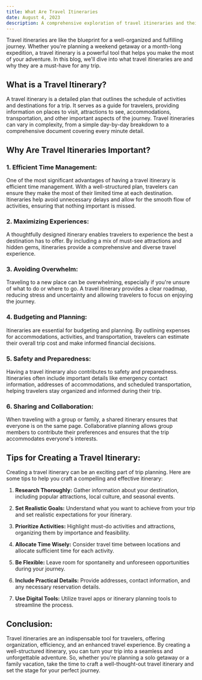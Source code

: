 ```yaml
---
title: What Are Travel Itineraries
date: August 4, 2023
description: A comprehensive exploration of travel itineraries and their importance in trip planning.
---
```


Travel itineraries are like the blueprint for a well-organized and fulfilling journey. Whether you're planning a weekend getaway or a month-long expedition, a travel itinerary is a powerful tool that helps you make the most of your adventure. In this blog, we'll dive into what travel itineraries are and why they are a must-have for any trip.

## **What is a Travel Itinerary?**

A travel itinerary is a detailed plan that outlines the schedule of activities and destinations for a trip. It serves as a guide for travelers, providing information on places to visit, attractions to see, accommodations, transportation, and other important aspects of the journey. Travel itineraries can vary in complexity, from a simple day-by-day breakdown to a comprehensive document covering every minute detail.

## **Why Are Travel Itineraries Important?**

### 1. **Efficient Time Management:**

One of the most significant advantages of having a travel itinerary is efficient time management. With a well-structured plan, travelers can ensure they make the most of their limited time at each destination. Itineraries help avoid unnecessary delays and allow for the smooth flow of activities, ensuring that nothing important is missed.

### 2. **Maximizing Experiences:**

A thoughtfully designed itinerary enables travelers to experience the best a destination has to offer. By including a mix of must-see attractions and hidden gems, itineraries provide a comprehensive and diverse travel experience.

### 3. **Avoiding Overwhelm:**

Traveling to a new place can be overwhelming, especially if you're unsure of what to do or where to go. A travel itinerary provides a clear roadmap, reducing stress and uncertainty and allowing travelers to focus on enjoying the journey.

### 4. **Budgeting and Planning:**

Itineraries are essential for budgeting and planning. By outlining expenses for accommodations, activities, and transportation, travelers can estimate their overall trip cost and make informed financial decisions.

### 5. **Safety and Preparedness:**

Having a travel itinerary also contributes to safety and preparedness. Itineraries often include important details like emergency contact information, addresses of accommodations, and scheduled transportation, helping travelers stay organized and informed during their trip.

### 6. **Sharing and Collaboration:**

When traveling with a group or family, a shared itinerary ensures that everyone is on the same page. Collaborative planning allows group members to contribute their preferences and ensures that the trip accommodates everyone's interests.

## **Tips for Creating a Travel Itinerary:**

Creating a travel itinerary can be an exciting part of trip planning. Here are some tips to help you craft a compelling and effective itinerary:

1. **Research Thoroughly:** Gather information about your destination, including popular attractions, local culture, and seasonal events.

2. **Set Realistic Goals:** Understand what you want to achieve from your trip and set realistic expectations for your itinerary.

3. **Prioritize Activities:** Highlight must-do activities and attractions, organizing them by importance and feasibility.

4. **Allocate Time Wisely:** Consider travel time between locations and allocate sufficient time for each activity.

5. **Be Flexible:** Leave room for spontaneity and unforeseen opportunities during your journey.

6. **Include Practical Details:** Provide addresses, contact information, and any necessary reservation details.

7. **Use Digital Tools:** Utilize travel apps or itinerary planning tools to streamline the process.

## **Conclusion:**

Travel itineraries are an indispensable tool for travelers, offering organization, efficiency, and an enhanced travel experience. By creating a well-structured itinerary, you can turn your trip into a seamless and unforgettable adventure. So, whether you're planning a solo getaway or a family vacation, take the time to craft a well-thought-out travel itinerary and set the stage for your perfect journey.

